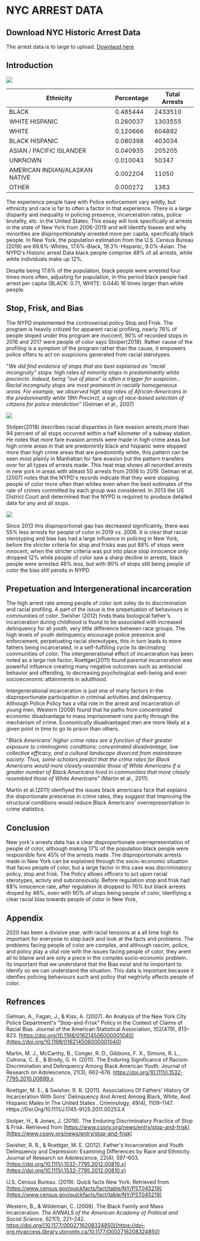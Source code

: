 # NYC ARREST DATA

## Download NYC Historic Arrest Data

The arrest data is to large to upload. [Downlaod here](https://drive.google.com/file/d/1GidQH-lOX-eMiV12oAKEl767RywfabDb/view?usp=sharing)

## Introduction

![](https://github.com/galaddirie/nyc_arrest_data/blob/main/img/post_race_graph.png)

| **Ethnicity** | **Percentage** | **Total Arrests** |
| --- | --- | --- |
| BLACK | 0.485444 | 2433510 |
| WHITE HISPANIC | 0.260037 | 1303555 |
| WHITE | 0.120666 | 604892 |
| BLACK HISPANIC | 0.080398 | 403034 |
| ASIAN / PACIFIC ISLANDER | 0.040935 | 205205 |
| UNKNOWN | 0.010043 | 50347 |
| AMERICAN INDIAN/ALASKAN NATIVE | 0.002204 | 11050 |
| OTHER | 0.000272 | 1363 |

The experience people have with Police enforcement vary wildly, but ethnicity and race is far to often a factor in that experience. There is a large disparity and inequality in policing presence, incarceration rates, police brutality, etc. in the United States. This essay will look specifically at arrests in the state of New York from 2006-2019 and will identify biases and why minorities are disproportionately arrested more per capita, specifically black people. In New York, the population estimation from the U.S. Census Bureau (2019) are 69.6%-Whites, 17.6%-Black, 19.3%-Hispanic, 9.0%-Asian. The NYPD&#39;s Historic arrest Data black people comprise 48% of all arrests, while white individuals make up 12%.

Despite being 17.6% of the population, black people were arrested four times more often, adjusting for population, in this period black people had arrest per capita (BLACK: 0.71, WHITE: 0.044) 16 times larger than white people.

## Stop, Frisk, and Bias

The NYPD implemented the controverisal policy Stop and Frisk. The program is heavily critized for apparent racial profiling, nearly 76% of people stoped under this program are inoccent, 90% of recorded stops in 2016 and 2017 were people of color says Stolper(2018). Rather cause of the profiling is a symptom of the program rather than the cause, it empowers police offers to act on suspicions generated from racial sterotypes.

&quot;_We did find evidence of stops that are best explained as &quot;racial incongruity&quot; stops: high rates of minority stops in predominantly white precincts. Indeed, being &quot;out of place&quot; is often a trigger for suspicion… Racial incongruity stops are most prominent in racially homogeneous areas. For example, we observed high stop rates of African-Americans in the predominantly white 19th Precinct, a sign of race-based selection of citizens for police interdiction&quot;_ (Gelman et al., 2007)

![](https://github.com/galaddirie/nyc_arrest_data/blob/main/img/race_heat_map.png)

Stolper(2018) describes racial disparities in fare evasion arrests,more than 94 percent of all stops occurred within a half kilometer of a subway station. He notes that more fare evasion arrests were made in high crime areas but high crime areas in that are predomintly black and hispanic were stopped more than high crime areas that are predomintly white, this pattern can be seen most plainly in Manhattan for fare evasion but the pattern transfers over for all types of arrests made. This heat map shows all recorded arrests in new york in areas with atleast 50 arrests from 2006 to 2019. Gelman et al. (2007) notes that the NYPD&#39;s records indicate that they were stopping people of color more often than whites even when the best estimates of the rate of crimes committed by each group was considered. In 2013 the US District Court and determined that the NYPD is required to produce detailed data for any and all stops.

![](https://github.com/galaddirie/nyc_arrest_data/blob/main/img/race_line_graph.png)

Since 2013 this disproportionat gap has decreased significatnly, there was 55% less arrests for people of color in 2019 vs. 2006. It is clear that racial sterotyping and bias has had a large influence in policing in New York, before the stricter criteria for stop and frisks was put 88% of stops were innocent, when the stricter criteria was put into place stop innocence only dropped 12% while people of color saw a sharp decline in arrests, black people were arrested 46% less, but with 90% of stops still being people of color the bias still persits in NYPD.

## Prepetuation and Intergenerational incarceration

The high arrest rate among people of color isnt soley do to discrimination and racial profiling. A part of the issue is the prepetuation of behaviours in communities of color. Swisher (2012) finds thata biological father&#39;s incarceration during childhood is found to be associated with increased delinquency for all youth, very little difference between race groups. The high levels of youth delinquency encourage police presence and enforcement, perpetuating racial stereotypes, this in turn leads to more fathers being incarcerated, in a self-fulfilling cycle its decimating communities of color. The intergenerational effect of incarceration has been noted as a large risk factor, Roettger(2011) found parental incarceration was powerful influence creating many negative outcomes such as antisocial behavior and offending, to decreasing psychological well-being and even socioeconomic attainments in adulthood.

Intergenerational incarceration is just one of many factors in the disproportionate participation in criminal activities and delinquency. Although Police Policy has a vital role in the arrest and incarceration of young men, Western (2009) found that he paths from concentrated economic disadvantage to mass imprisonment runs partly through the mechanism of crime. Economically disadvantaged men are more likely at a given point in time to go to prison than others.

&quot;_Black Americans&#39; higher crime rates are a function of their greater exposure to criminogenic conditions: concentrated disadvantage, low collective efficacy, and a cultural landscape divorced from mainstream society. Thus, some scholars predict that the crime rates for Black Americans would more closely resemble those of White Americans if a greater number of Black Americans lived in communities that more closely resembled those of White Americans&quot;_ (Martin et al., 2011).

Martin et al.(2011) idenfiyed the issues black americans face that explains the disportionate prescense in crime rates, they suggest that Improving the structural conditions would reduce Black Americans&#39; overrepresentation in crime statistics.

## Conclusion

New york&#39;s arrests data has a clear disproportionate overrepresentation of people of color, although making 17% of the population black people were resposnible fore 45% of the arrests made .The disproportionate arrests made in New York can be explained through the socio-economic situation that faces people of color, but a large factor in this case was discriminatory policy, stop and frisk. The Policy allows officers to act upon racial sterotypes, activly and subconsiously. Before regulation stop and frisk had 88% innocence rate, after regulation iit dropped to 76% but black arrests droped by 46%, even with 90% of stops being people of color, Idenfiying a clear racial bias towards people of color in New York,

## Appendix

2020 has been a divisive year, with racial tensions at a all time high its important for everyone to step back and look at the facts and problems. The problems facing people of color are complex, and although rascim, police, and policy play a vital role with the issues facing people of color, they arent all to blame and are only a piece in the complex socio-economic problem. Its important that we understand that the Bias exist and its iimportant to idenify so we can understand the situation. This data is important because it idenfies policing behaviours such and policy that negtrivily affects people of color.

## Refrences

Gelman, A., Fagan, J., &amp; Kiss, A. (2007). An Analysis of the New York City Police Department&#39;s &quot;Stop-and-Frisk&quot; Policy in the Context of Claims of Racial Bias. Journal of the American Statistical Association, 102(479), 813–823. [https://doi.org/10.1198/016214506000001040](https://doi.org/10.1198/016214506000001040)

Martin, M. J., McCarthy, B., Conger, R. D., Gibbons, F. X., Simons, R. L., Cutrona, C. E., &amp; Brody, G. H. (2011). The Enduring Significance of Racism: Discrimination and Delinquency Among Black American Youth. Journal of Research on Adolescence, 21(3), 662–676. https://doi.org/10.1111/j.1532-7795.2010.00699.x

Roettger, M. E., &amp; Swisher, R. R. (2011). Associations Of Fathers&#39; History Of Incarceration With Sons&#39; Delinquency And Arrest Among Black, White, And Hispanic Males In The United States . Criminology, 49(4), 1109–1147. Https://Doi.Org/10.1111/J.1745-9125.2011.00253.X

Stolper, H., &amp; Jones, J. (2018). The Enduring Discriminatory Practice of Stop &amp; Frisk. Retrieved from [https://www.cssny.org/news/entry/stop-and-frisk](https://www.cssny.org/news/entry/stop-and-frisk)

Swisher, R. R., &amp; Roettger, M. E. (2012). Father&#39;s Incarceration and Youth Delinquency and Depression: Examining Differences by Race and Ethnicity. Journal of Research on Adolescence, 22(4), 597–603. [https://doi.org/10.1111/j.1532-7795.2012.00810.x](https://doi.org/10.1111/j.1532-7795.2012.00810.x)

U.S. Census Bureau. (2019). Quick facts New York. Retrieved from [https://www.census.gov/quickfacts/fact/table/NY/PST045219](https://www.census.gov/quickfacts/fact/table/NY/PST045219)

Western, B., &amp; Wildeman, C. (2009). The Black Family and Mass Incarceration. _The ANNALS of the American Academy of Political and Social Science_, _621_(1), 221–242. https://doi.org/[10.1177/0002716208324850](https://doi-org.myaccess.library.utoronto.ca/10.1177/0002716208324850)
